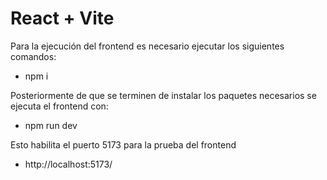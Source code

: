 # React + Vite

Para la ejecución del frontend es necesario ejecutar los siguientes comandos:

- npm i

Posteriormente de que se terminen de instalar los paquetes necesarios se ejecuta el frontend con:

- npm run dev


Esto habilita el puerto 5173 para la prueba del frontend 
- http://localhost:5173/
